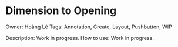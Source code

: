 # Dimension to Opening

Owner: Hoàng Lê
Tags: Annotation, Create, Layout, Pushbutton, WIP

Description: Work in progress.
How to use: Work in progress.